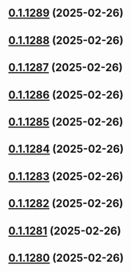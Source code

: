 ## [0.1.1289](https://github.com/binary-braids/terraform-oracle/compare/v0.1.1288...v0.1.1289) (2025-02-26)



## [0.1.1288](https://github.com/binary-braids/terraform-oracle/compare/v0.1.1287...v0.1.1288) (2025-02-26)



## [0.1.1287](https://github.com/binary-braids/terraform-oracle/compare/v0.1.1286...v0.1.1287) (2025-02-26)



## [0.1.1286](https://github.com/binary-braids/terraform-oracle/compare/v0.1.1285...v0.1.1286) (2025-02-26)



## [0.1.1285](https://github.com/binary-braids/terraform-oracle/compare/v0.1.1284...v0.1.1285) (2025-02-26)



## [0.1.1284](https://github.com/binary-braids/terraform-oracle/compare/v0.1.1283...v0.1.1284) (2025-02-26)



## [0.1.1283](https://github.com/binary-braids/terraform-oracle/compare/v0.1.1282...v0.1.1283) (2025-02-26)



## [0.1.1282](https://github.com/binary-braids/terraform-oracle/compare/v0.1.1281...v0.1.1282) (2025-02-26)



## [0.1.1281](https://github.com/binary-braids/terraform-oracle/compare/v0.1.1280...v0.1.1281) (2025-02-26)



## [0.1.1280](https://github.com/binary-braids/terraform-oracle/compare/v0.1.1279...v0.1.1280) (2025-02-26)



